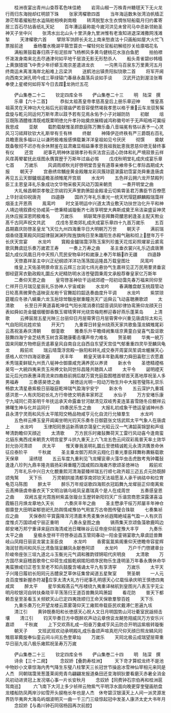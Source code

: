 <!-- { "loadSidebar": true } -->
　　桂洲夜宴出青州山查荐茗色味佳絶
　　岩背山椒一万株青州糖毬天下无火龙行雨归东海抛却红明颔下珠
　　张家湾櫂歌四首
　　当年海运数朱张湾泊帆樯正渺茫帮着擢船愁水澁隔舱相唤剥南粮
　　转湾脱堑水生衣惆怅轻船载月归约畧寄居三百石尽拈香纸礼天妃
　　百年漕运最称能今嵗河洪见未曾司马中丞新领勑圣神天子坐中兴
　　张湾水出北山头十里洪身九里洲惟有老渔知进退深滩撒网浅滩揫
　　天津櫂歌六首
　　擘除军饷顾长夫北上南来愁直沽十只画船如屋大火忙飞票报前途
　　垂杨覆水晚湖平篛笠蓑衣一櫂轻何处官船初解缆抄关给廪唱花名
　　满船箫鼓载春归燕子衔泥掠岸飞杨栁风多黄鸟健桃花水涨白鱼肥
　　拍拍襟怀泼泼身南来北去尽通津何如平地千层浪无影无形愁杀人
　　船头青雀碧纱帏樯上黄旗猎猎飞中贵少年纡蟒玉南京差遣进龙衣
　　一沟黒马百泉东万里黄河五月终南运未离淮海岸北船难上吕梁洪
　　送鹤池出镇贵阳拟铙歌二首
　　将军开阃向西南文渊孔明今成三草绿辕门春昼永磊落兵谈如手谈
　　汉武开边到渥洼张骞奉使上星槎何如将军今日去蹀龙驹烂五花














　　俨山集巻二十二
　　钦定四库全书
　　俨山集巻二十三
　　明　陆深　撰
　　乐章【六十二首】
　　恭拟太祖髙皇帝孝慈髙皇后上册乐章迎神
　　惟皇髙祖英灵在天神功大化裕后光前寝庙俨若音容僾然竭我孝思以格于重云车龙驭髣髴盘旋与乾元同运何万斯年肃以跂予若有见焉永佑予小子对越防防
　　初献
　　俎豆既陈酒醴维清既戒既栗明徳允升孝孙始奠庶展精诚鸿称徽号听于无声昭格可冀绥我思成
　　亚献
　　载酌载献惟圣顾歆庭陈万舞乐备八音端冕有恪以表予一心灵风习习祗拜钦钦大礼斯举有壬有林
　　终献
　　神降伊迩终秩有严三爵既右百礼具瞻恵我多福以让以谦罔极难报感惧载兼洋洋皇祖如见兮厌厌
　　彻馔
　　奠献既备敬彻不迟亦有余休黙鉴在兹肃雍显相益秉孝思我祖我妣恵我恩慈仰徳无替终事有仪
　　还宫
　　祀事孔明神休滋锡孝孙有庆法宫云适心防体和礼严境寂景云祥风荏苒翚翟抚此瑶图永膺寳歴于万斯年过庙必惕
　　戊戌秋明堂礼成庆成宴乐章七首
　　万嵗乐
　　风调雨顺秋光好啓明堂吾皇有道尊亲飨帝多仁孝际昌期成大报
　　朝天子
　　宫悬绣帘黼座黄金殿雕龙彩凤簇琼筵湛露初霑宴尧舜重逢唐虞再见五云天御鑪烟遥瞻圣顔雉尾开宫扇
　　水龙吟
　　五色祥云拥六龙开禁殿列臣工主恩皇泽礼乐象成功文华物采极天风动万国来朝贡
　　一奏开明堂之曲
　　大礼候昌朝崇孝敬正宗祧钧天声里韵箫韶金殿凌云切紫霄圣君万夀臣节百僚愿上华封谣仰祝唐尧
　　四邉静
　　国祚万年礼乐重光一统天玳瑁筵麒麟殿瑞霭祥烟圣主开恩燕
　　鳯鸾吟
　　时文圣明运中兴道太清业敷天功扶世治化升平和神人靖边境叙彞伦协咸英一徳秉精诚璇衡齐七政享明堂大典斯成奠玊帛洁粢盛妥神灵兆休应报深恩罔极难名
　　万嵗乐
　　鹓联鹭序臣拜舞荷醲恩躬逢圣主配天勲业髙千古同声祝文共武
　　戊戌冬至南郊礼成庆成宴乐章四十九首万嵗乐
　　五百昌期嘉庆防啓圣皇龙飞天位九州四海重华日大明朝万万世
　　朝天子
　　满前瑞烟香绕蓬莱殿风囘韶律鼓渊渊列陛旌旗绚日至朱躔阳生赤殿气融和彻上歴年万千长庆天宫宴
　　水龙吟
　　寳殿金鑪瑞霭浮陈玉案列珍羞天花炫彩照燿翠云裘鸾歌凤舞虞廷乐奏万嵗君王寿
　　一奏上万寿之曲
　　圣主垂衣裳兴礼乐迈虞唐箫韶九成仪凤凰日月中天照八荒民安物阜时和嵗康上奉万年觞祚无疆
　　四邉静
　　天啓嘉祥圣主中兴正纪纲颂洋洋功荡荡国运隆昌万载皇图壮
　　凤鸾吟
　　维皇上天佑圣明景命宣五云辉三台润七纬光悬协气生嘉祥见正万民用羣贤垂衮御经筵宵衣勤政殿礼圜丘大祀精防明水洁苍璧圆秉周文承殷荐眷皇家亿万斯年
　　二奏仰天恩之曲
　　皇穹啓圣神钦干运祗郊禋一阳初动霭先春万福来同仰至仁祥开日月瑞见星辰礼乐协神人宇宙咸新
　　水龙吟
　　春满雕盘献玉桃葭管动日轮髙熹微霁色遥映衮龙袍千官舞蹈钧韶迭奏曲度升平调
　　水龙吟
　　紫禁琼筵暖应冬骖八螭乗六龙玉巵琼斚黻座献重瞳尧天广运舜云飞动喜聴赓歌颂
　　太清歌
　　长至日开黄道喜乾坤佳气阳长隂消奏钧韶音调凤轸律协鸾箫仰龙顔天日表如舜如尧金鑪烟暖御香飘玉墀晴霁祥光绕宫梅苑栁迎春好燕乐蓬莱岛
　　上清歌
　　云捧宸居五星光映三台丽仰日月层霄霁日月层霄霁中兴重见唐虞际太和元气自阳囘兆姓欢愉
　　开天门
　　九重霄日转皇州绕燕天家共歌鱼藻龙鳞雉尾彩云髙祝圣寿庆清朝
　　御銮歌
　　雅奏乐升平瞻绛阙集瑶京黄童白叟喜气盈讴歌鼓舞四海宁金芝结秀玉树含英聴康衢击壤声帝力难名
　　贺圣朝
　　华夷一綂万国来同献方物修庭贡逺慕皇风自南自北自西自东望天宫佳气郁重重四灵毕至麟凤龟龙
　　殿前欢
　　瑞云晴霭浮宫殿一脉阳和转礼成交泰开周宴凤笙调龙幄展天心感格人欢忭四海讴歌遍
　　庆丰年
　　赖皇天锡丰年勤禹稼力舜田喜慰三农愿嘉禾秀瑞麦鲜赋九州贡八埏神仓御廪咸充满养民以养贤
　　新水令
　　圣徳精禋格昊穹一大綂四夷来贡玉帛捧文轨同世际昌隆共聴舆人颂
　　太平令
　　诞明禋天监元后光四表惠泽周流来四裔趋前拥后献万寳充庭盈囿稽首顿首天髙地厚祝圣人多男福寿
　　三奏感昊徳之曲
　　昊徳运光明一阳动万物生升中大报苍璧陈礼崇乐畅歆太清星悬紫极日丽璇庭乾坤瑞气盈海宇安宁
　　新水令
　　五云深护九重城感洪恩一人有庆阳初长礼方行帝徳文明表率家邦正
　　水仙子
　　万方安堵乐康宁九域同仁荷圣明千年抚运承天命露垂甘河献清见双岐秀麦连茎喜雪随冬应覩祥云拂曙生神与化并运同行
　　四奏民乐生之曲
　　大报礼初成象干徳运皇诚神州赤县永清宁灵雨和风乐太平隂阳交畅品物咸亨元化自流行允殖羣生
　　水龙吟
　　五色祥云捧玉皇开阊阖坐明光钧天乐奏冬日御筵张文恬武熙太平气象人在唐虞上
　　水龙吟
　　玉律阳囘景运新燕镐京蔼皇仁光昭云汉一气沸韶英锦瑟和声瑶琴清韵瞻仰天顔近
　　太清歌
　　万方民乐时雍鼔舞荷天工雷行风动喜今逢南蛮北貊东夷西戎来朝贡大明宫星罗斗拱九重天上六飞龙五色云间双彩鳯普天率土效华封允协河清颂
　　庆太平
　　惟天眷我圣明礼圜丘至徳精诚乾元永清洪膺景命休征应泰阶平
　　千秋嵗
　　圣主乗龙御万邦庆云翔化日重光羣臣拜舞称夀觞载歌天保章
　　滚绣毬
　　五云车度九重利见飞龙耀衮章火藻华虫击虎敔考鳬钟鼍鼔逢逢八珍列九鼎丰隆尧眉扬彩舜重瞳万国咸熙四海雍齐歌颂圣徳神功
　　殿前欢
　　万年礼乐中兴日大化覩重熙河清海晏臻祥瑞五行顺七政齐超三迈五贞元防既醉颂鳬鹥
　　天下乐
　　万灵朝拱接清都享南郊钦天法祖愿圣人承干纳祜中和位育龟范马陈图
　　醉太平
　　醉乐万年规讴歌四海熙衣冠蹈舞九龙墀丽正仰南离紫云髙捧唐虞帝垂衣天下文明治镐乌岐凤呈嘉瑞真个是人在成周世
　　五奏感皇恩之曲
　　双阙五星光霓旌树紫盖张璇台玉歴转新阳钧天广乐谐宫商恩深露湛喜溢霞觞日月焕龙章地久天长
　　六奏庆丰年之曲
　　圣主懋承干绥万邦屡丰年神仓御廪登大田明粢郁鬯祀孔防舆情咸豫协气用宣万古帝图传璧合珠联
　　七奏集祯应之曲
　　天保泰阶平寳露降浑河清嘉禾秀麦集休祯遐陬絶域喜气盈一人有庆百度惟贞万国颂咸宁丽正重明
　　八奏永皇图之曲
　　镐燕集天京颂鱼藻歌鹿鸣边邮安堵万邦宁重译来庭四海清咸池日曙昧谷云征帝座仰前星豫大丰亨
　　九奏乐太平之曲
　　皇极永登祥干符啓泰运昌玉管囘春动一阳金銮锡宴歌九章虞廷兽舞岐山凤翔日丽衮龙裳主圣臣良
　　水龙吟
　　香雾氤氲紫阁重仰天徳瞻帝容星辉海润甘雨间和风乐比鸢鱼瑞呈麟凤永献巻阿颂
　　水龙吟
　　万户千门啓建章台阶峻帝座张三垣九道北斗玉衡光元气调和雅韵铿锵昭代庆明良
　　太清歌
　　万方国尽来庭稽首歌帝仁仰荷生成振乾纲隂阳顺序民物乐生逢明圣万年春永膺休命华夷蛮獠咸归正苍生至老不知兵鼓腹含哺诵太平九有享清寜
　　万嵗乐
　　太平天子兴隆日履初长阳囘元吉醴泉芝草休征集曾闻道五星聚室
　　贺圣朝
　　一人元良百度惟新握赤符凝应享太清大礼方行祀事孔明感天心亿载恒承庆明王慎徳四夷咸宾
　　醉太平
　　星华紫殿髙云气彤楼绕九夷重译梯航到皇图光八表玉宇无尘明月皎银河自转扶桑晓平平荡荡归王道百兽舞凤鸣箫韶
　　看花防
　　普天下都赖吾皇至圣看玉关频欵天山已定四夷效顺归王命天保歌羣黎百姓
　　天下乐
　　九重乐奏万化开望龙楼云蒸雾蔼仰天工雍熙帝载臣民欢戴溥仁恩遍九垓
　　清江引
　　黄钟既奏阳和长徳感天心贶人文日月明国势山河壮衢室民謡频击壤
　　清江引
　　钧天毕奏日方中既醉欢声动云章傍衮龙飇势翔威凤万方安乐兴嘉颂
　　千秋嵗
　　上下交欢燕礼成一阳奋万彚咸亨风云防合开明运紫极转璇衡
　　朝天子
　　文班武班欢动承明殿礼成乐备颂声喧真咫尺仰天顔日照龙鳞风囘雉扇翠蕤旋奉仙銮云间斗间五色奎章灿
　　万嵗乐
　　天囘北极云成瑞望层霄重华日丽九垓八极乐雍熙祝圣寿万万嵗












　　俨山集巻二十三
　　钦定四库全书
　　俨山集巻二十四
　　明　陆深　撰
　　诗余【三十二阕】
　　念奴娇【叠韵寿桂洲】
　　天下竒才算蛟龙终不是池中物妙小文章惊海内秀气降生东璧八柱擎天三长冠世节操逾冰雪神仙宰相元来同是人杰　同朝瑞霭茏葱蓬莱阆苑青鸟翩翩发报道桑田还变海铜狄要看磨灭赤暑全消金风初动进贤冠上发况堪心事一片长安秋月
　　念奴娇【同费钟石宗伯再和桂洲扈驾南巡】
　　六飞南下大河上多少祯祥云物紫气平明浮水面向晚更穿奎璧画舫盘龙楼船防凤两岸沙如雪开头捩柂长年也是人杰　休夸碧汉银潢天上人间一派灵源发界防华夷奔大海岛屿烟波明灭一曲一千三门三级惊起冠中发圣人康济太史大书年月
　　念奴娇【与甬川钟石同宿杨园再次前腔】
